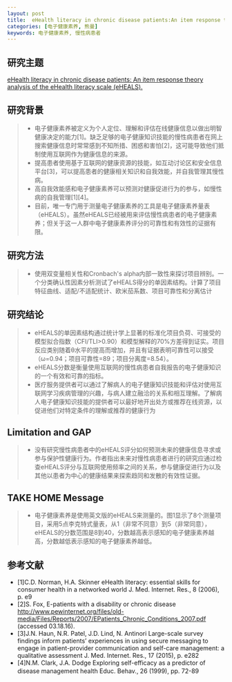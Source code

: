 ```yaml
---
layout: post
title:  eHealth literacy in chronic disease patients:An item response theory analysis of the eHealth literacy scale (eHEALS).
categories: [电子健康素养, 熊曼]
keywords: 电子健康素养, 慢性病患者
---
```



## 研究主题

[eHealth literacy in chronic disease patients: An item response theory analysis of the eHealth literacy scale (eHEALS).](https://www.sciencedirect.com/science/article/pii/S0738399116304189?via%3Dihub)

## 研究背景

>* 电子健康素养被定义为个人定位、理解和评估在线健康信息以做出明智健康决定的能力[1]。缺乏足够的电子健康知识技能的慢性病患者在网上搜索健康信息时常常感到不知所措、困惑和害怕[2]，这可能导致他们抵制使用互联网作为健康信息的来源。
>* 提高患者使用基于互联网的健康资源的技能，如互动讨论区和安全信息平台[3]，可以提高患者的健康相关知识和自我效能，并自我管理其慢性病。
>* 高自我效能感和电子健康素养可以预测对健康促进行为的参与，如慢性病的自我管理[1][4]。
>* 目前，唯一专门用于测量电子健康素养的工具是电子健康素养量表（eHEALS）。虽然eHEALS已经被用来评估慢性病患者的电子健康素养；但关于这一人群中电子健康素养评分的可靠性和有效性的证据有限。

## 研究方法
>* 使用双变量相关性和Cronbach's alpha内部一致性来探讨项目辨别。一个分类确认性因素分析测试了eHEALS得分的单因素结构。计算了项目特征曲线、适配/不适配统计、欧米茄系数、项目可靠性和分离估计

## 研究结论
>* eHEALS的单因素结构通过统计学上显著的标准化项目负荷、可接受的模型拟合指数（CFI/TLI>0.90）和模型解释的70%方差得到证实。项目反应类别随着θ水平的提高而增加，并且有证据表明可靠性可以接受（ω=0.94；项目可靠性=89；项目分离度=8.54）。
>* eHEALS分数是衡量使用互联网的慢性病患者自我报告的电子健康知识的一个有效和可靠的指标。
>* 医疗服务提供者可以通过了解病人的电子健康知识技能和评估对使用互联网学习疾病管理的兴趣，与病人建立融洽的关系和相互理解。了解病人电子健康知识技能的提供者可以最好地开出处方或推荐在线资源，以促进他们对特定条件的理解或推荐的健康行为

## Limitation and GAP
>* 没有研究慢性病患者中的eHEALS评分如何预测未来的健康信息寻求或参与保护性健康行为。作者指出未来对慢性病患者进行的研究应通过检查eHEALS评分与互联网使用频率之间的关系，参与健康促进行为以及其他以患者为中心的健康结果来探索趋同和发散的有效性证据。

## TAKE HOME Message
>* 电子健康素养是使用英文版的eHEALS来测量的。图1显示了8个测量项目，采用5点李克特式量表，从1（非常不同意）到5（非常同意），eHEALS的分数范围是8到40，分数越高表示感知的电子健康素养越高，分数越低表示感知的电子健康素养越低。

## 参考文献

* [1]C.D. Norman, H.A. Skinner
eHealth literacy: essential skills for consumer health in a networked world
J. Med. Internet. Res., 8 (2006), p. e9
* [2]S. Fox, E-patients with a disability or chronic disease http://www.pewinternet.org/files/old-media/Files/Reports/2007/EPatients_Chronic_Conditions_2007.pdf (accessed 03.18.16).
* [3]J.N. Haun, N.R. Patel, J.D. Lind, N. Antinori
Large-scale survey findings inform patients’ experiences in using secure messaging to engage in patient-provider communication and self-care management: a qualitative assessment
J. Med. Internet. Res., 17 (2015), p. e282
* [4]N.M. Clark, J.A. Dodge
Exploring self-efficacy as a predictor of disease management health
Educ. Behav., 26 (1999), pp. 72-89
　　

